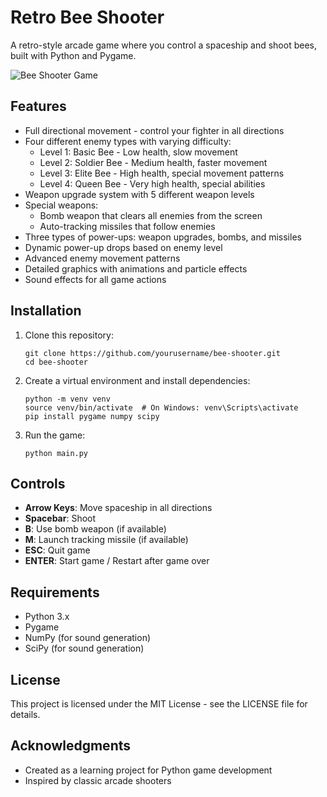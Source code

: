 # Retro Bee Shooter

A retro-style arcade game where you control a spaceship and shoot bees, built with Python and Pygame.

![Bee Shooter Game](https://github.com/yourusername/bee-shooter/raw/main/screenshot.png)

## Features

- Full directional movement - control your fighter in all directions
- Four different enemy types with varying difficulty:
  - Level 1: Basic Bee - Low health, slow movement
  - Level 2: Soldier Bee - Medium health, faster movement
  - Level 3: Elite Bee - High health, special movement patterns
  - Level 4: Queen Bee - Very high health, special abilities
- Weapon upgrade system with 5 different weapon levels
- Special weapons:
  - Bomb weapon that clears all enemies from the screen
  - Auto-tracking missiles that follow enemies
- Three types of power-ups: weapon upgrades, bombs, and missiles
- Dynamic power-up drops based on enemy level
- Advanced enemy movement patterns
- Detailed graphics with animations and particle effects
- Sound effects for all game actions

## Installation

1. Clone this repository:
   ```
   git clone https://github.com/yourusername/bee-shooter.git
   cd bee-shooter
   ```

2. Create a virtual environment and install dependencies:
   ```
   python -m venv venv
   source venv/bin/activate  # On Windows: venv\Scripts\activate
   pip install pygame numpy scipy
   ```

3. Run the game:
   ```
   python main.py
   ```

## Controls

- **Arrow Keys**: Move spaceship in all directions
- **Spacebar**: Shoot
- **B**: Use bomb weapon (if available)
- **M**: Launch tracking missile (if available)
- **ESC**: Quit game
- **ENTER**: Start game / Restart after game over

## Requirements

- Python 3.x
- Pygame
- NumPy (for sound generation)
- SciPy (for sound generation)

## License

This project is licensed under the MIT License - see the LICENSE file for details.

## Acknowledgments

- Created as a learning project for Python game development
- Inspired by classic arcade shooters
